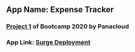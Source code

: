 ## App Name: Expense Tracker
### [Project 1](https://github.com/panacloud/bootcamp-2020#bootcamp-2020-project-1-build-an-expense-tracker-app-using-react-hooks-and-context-api) of Bootcamp 2020 by Panacloud

### App Link: [Surge Deployment](http://www.Expense_Tracker_By_Muhammad_Baqir.surge.sh)  
